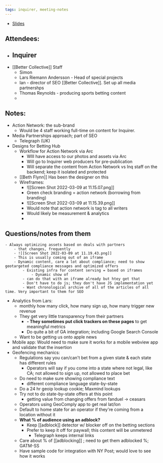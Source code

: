 ```yaml
---
tags: inquirer, meeting-notes
---
```


- [Slides](https://docs.google.com/presentation/d/1mNPBn928C7MN1ltk41Uxp9CpklIqOTlmlAE0Gkw0is8/edit#slide=id.g1185dc12e1b_0_6)
## Attendees:
- Inquirer
	-
- [[Better Collective]] Staff
	- Simon
	- Lars Riemann Andersson - Head of special projects
	- Ian - director of SEO [[Better Collective]]. Set up all media partnershps
	- Thomas Reynolds - producing sports betting content
	-
## Notes:
- Action Network: the sub-brand
	- Would be 4 staff working full-time on content for Inquirer.
- Media Partnerships approach; part of SEO
	- Telegraph (UK)
- Designs for Betting Hub
	- Workflow for Action Network via Arc
		- WIll have access to our photos and assets via Arc
		- Will go to Inquirer web producers for pre-publication
		- Will separate the content from Action Network vs Inq staff on the backend; keep it isolated and protected
	- [[Beth Flynn]] Has been the designer on this
	- Wireframes:
		- ![[Screen Shot 2022-03-09 at 11.15.07.png]]
		- Green check branding = action network (borrowing from branding)
		- ![[Screen Shot 2022-03-09 at 11.15.39.png]]
		- Would note that action network is tag to all writers
		- Would likely be measurement & analytics
		-
##  Questions/notes from them
	- Always optimizing assets based on deals with partners
		- that changes, frequently
		- ![[Screen Shot 2022-03-09 at 11.19.43.png]]
		- This is usually coming out of an iframe
		- Dynamic content, care a lot about compliance; need to show geotargeted compliance messages and optimized offers
			- Existing infra for content serving = based on iframes
				- Dynamic show of
			- can do that with an iframe already but htey get that
			- Don't have to do js; they don't have JS implementation yet
			- Want chronological archive of all of the articles of all time. Very important to them for SEO
- Analytics from Lars:
	- monthly how many click, how many sign up, how many trigger new revenue
	- They get very little transparency from their partners
		- **- They sometimes put click trackers on these pages** to get meaningful metrics
		- Do quite a bit of GA integration; including Google Search Console
	- Want to be getting us onto apple news
- Mobile app: Would need to make sure it works for a mobile webview app and validate that the insertion
- Geofencing mechanics:
	- Regulations say you can/can't bet from a given state & each state has different rules
		- Operators will say if you come into a state where not legal, like CA; not allowed to sign up, not allowed to place bet
	- Do need to make sure showing compliance text
		- different compliance language state-by-state
	- Do a 24 hr geoip lookup cookie; Maxmind lookups
	- Try not to do state-by-state offers at this point
		- getting value from changing offers from fanduel -> ceasars
	- Operators using GeoComply app to get real lat/lon
	- Default to home state for an operator if they're coming from a location without it
	- **What % of audience using an adblock?**
		- Keep [[adblock]] detector w/ blocker off on the betting sections
		- Prefer to keep it off for paywall; this content will be unmetered
			- Telegraph keeps internal links
	- Care about % of [[adblocking]] ; need to get them adblocked %; GATM-SS
	- Have sample code for integration with NY Post; would love to see how it works